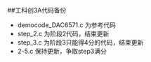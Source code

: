 ##工科创3A代码备份
- democode_DAC6571.c 为参考代码
- step_2.c 为阶段2代码，结束更新
- step_3.c 为阶段3只能得4分的代码，结束更新
- 2-5.c 保持更新，争取step3满分
